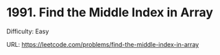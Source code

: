 # 1991. Find the Middle Index in Array

Difficulty: Easy

URL: https://leetcode.com/problems/find-the-middle-index-in-array

